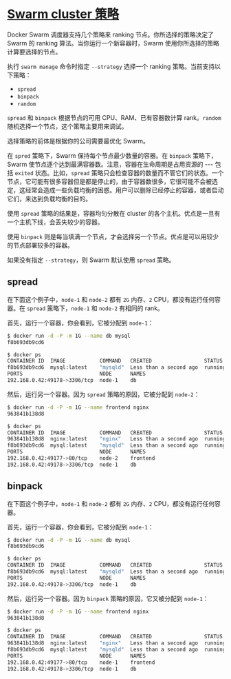 # [Swarm cluster 策略](https://docs.docker.com/v1.9/swarm/scheduler/strategy/)

Docker Swarm 调度器支持几个策略来 ranking 节点。你所选择的策略决定了 Swarm 的 ranking 算法。当你运行一个新容器时，Swarm 使用你所选择的策略计算要选择的节点。

执行 `swarm manage` 命令时指定 `--strategy` 选择一个 ranking 策略。当前支持以下策略：

* `spread`
* `binpack`
* `random`

`spread` 和 `binpack` 根据节点的可用 CPU、RAM、已有容器数计算 rank。`random` 随机选择一个节点，这个策略主要用来调试。

选择策略的前体是根据你的公司需要最优化 Swarm。

在 `spred` 策略下，Swarm 保持每个节点最少数量的容器。在 `binpack` 策略下，Swarm 使节点逐个达到最满容器数。注意，容器在生命周期是占用资源的 --- 包括 `exited` 状态。比如，`spread` 策略只会检查容器的数量而不管它们的状态。一个节点，它可能有很多容器但是都是停止的，由于容器数很多，它很可能不会被选定，这经常会造成一些负载均衡的困惑。用户可以删除已经停止的容器，或者启动它们，来达到负载均衡的目的。

使用 `spread` 策略的结果是，容器均匀分散在 cluster 的各个主机。优点是一旦有一个主机下线，会丢失较少的容器。

使用 `binpack` 则是每当填满一个节点，才会选择另一个节点。优点是可以用较少的节点部署较多的容器。

如果没有指定 `--strategy`，则 Swarm 默认使用 `spread` 策略。

## spread

在下面这个例子中，`node-1` 和 `node-2` 都有 `2G` 内存、`2` CPU，都没有运行任何容器。在 `spread` 策略下，`node-1` 和 `node-2` 有相同的 rank。

首先，运行一个容器，你会看到，它被分配到 `node-1`：

```sh
$ docker run -d -P -m 1G --name db mysql
f8b693db9cd6

$ docker ps
CONTAINER ID  IMAGE           COMMAND   CREATED                 STATUS  
f8b693db9cd6  mysql:latest    "mysqld"  Less than a second ago  running 
PORTS                         NODE      NAMES
192.168.0.42:49178->3306/tcp  node-1    db
```

然后，运行另一个容器。因为 `spread` 策略的原因，它被分配到 `node-2`：

```sh
$ docker run -d -P -m 1G --name frontend nginx
963841b138d8

$ docker ps
CONTAINER ID  IMAGE           COMMAND   CREATED                 STATUS 
963841b138d8  nginx:latest    "nginx"   Less than a second ago  running 
f8b693db9cd6  mysql:latest    "mysqld"  Less than a second ago  running 
PORTS                         NODE      NAMES
192.168.0.42:49177->80/tcp    node-2    frontend
192.168.0.42:49178->3306/tcp  node-1    db
```

## binpack

在下面这个例子中，`node-1` 和 `node-2` 都有 `2G` 内存、`2` CPU，都没有运行任何容器。

首先，运行一个容器，你会看到，它被分配到 `node-1`：

```sh
$ docker run -d -P -m 1G --name db mysql
f8b693db9cd6

$ docker ps
CONTAINER ID  IMAGE           COMMAND   CREATED                 STATUS  
f8b693db9cd6  mysql:latest    "mysqld"  Less than a second ago  running 
PORTS                         NODE      NAMES
192.168.0.42:49178->3306/tcp  node-1    db
```

然后，运行另一个容器。因为 `binpack` 策略的原因，它又被分配到 `node-1`：

```sh
$ docker run -d -P -m 1G --name frontend nginx
963841b138d8

$ docker ps
CONTAINER ID  IMAGE           COMMAND   CREATED                 STATUS 
963841b138d8  nginx:latest    "nginx"   Less than a second ago  running 
f8b693db9cd6  mysql:latest    "mysqld"  Less than a second ago  running 
PORTS                         NODE      NAMES
192.168.0.42:49177->80/tcp    node-1    frontend
192.168.0.42:49178->3306/tcp  node-1    db
```